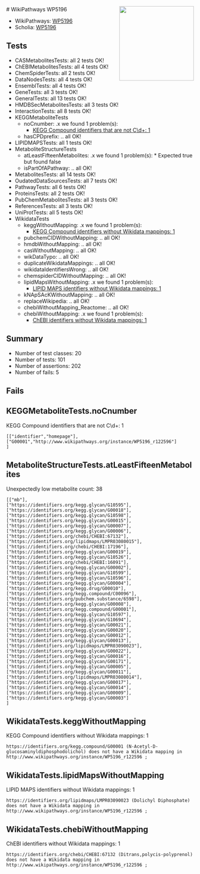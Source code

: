 <img style="float: right; width: 200px" src="https://upload.wikimedia.org/wikipedia/commons/thumb/8/83/Wplogo_with_text_500.png/640px-Wplogo_with_text_500.png" />
# WikiPathways WP5196

* WikiPathways: [WP5196](https://new.wikipathways.org/pathways/WP5196)
* Scholia: [WP5196](https://scholia.toolforge.org/wikipathways/WP5196)
## Tests
* CASMetabolitesTests: all 2 tests OK!
* ChEBIMetabolitesTests: all 4 tests OK!
* ChemSpiderTests: all 2 tests OK!
* DataNodesTests: all 4 tests OK!
* EnsemblTests: all 4 tests OK!
* GeneTests: all 3 tests OK!
* GeneralTests: all 13 tests OK!
* HMDBSecMetabolitesTests: all 3 tests OK!
* InteractionTests: all 8 tests OK!
* KEGGMetaboliteTests
    * noCnumber: .x we found 1 problem(s):
        * [KEGG Compound identifiers that are not C\\d+: 1](#430eeb0a)
    * hasCPDprefix: .. all OK!
* LIPIDMAPSTests: all 1 tests OK!
* MetaboliteStructureTests
    * atLeastFifteenMetabolites: .x we found 1 problem(s):
            * Expected true but found false
    * isPartOfAPathway: .. all OK!
* MetabolitesTests: all 14 tests OK!
* OudatedDataSourcesTests: all 7 tests OK!
* PathwayTests: all 6 tests OK!
* ProteinsTests: all 2 tests OK!
* PubChemMetabolitesTests: all 3 tests OK!
* ReferencesTests: all 3 tests OK!
* UniProtTests: all 5 tests OK!
* WikidataTests
    * keggWithoutMapping: .x we found 1 problem(s):
        * [KEGG Compound identifiers without Wikidata mappings: 1](#76796b44)
    * pubchemCIDWithoutMapping: .. all OK!
    * hmdbWithoutMapping: .. all OK!
    * casWithoutMapping: .. all OK!
    * wikDataTypo: .. all OK!
    * duplicateWikidataMappings: .. all OK!
    * wikidataIdentifiersWrong: .. all OK!
    * chemspiderCIDWithoutMapping: .. all OK!
    * lipidMapsWithoutMapping: .x we found 1 problem(s):
        * [LIPID MAPS identifiers without Wikidata mappings: 1](#7dfdfb41)
    * kNApSAcKWithoutMapping: .. all OK!
    * replaceWikipedia: .. all OK!
    * chebiWithoutMapping_Reactome: .. all OK!
    * chebiWithoutMapping: .x we found 1 problem(s):
        * [ChEBI identifiers without Wikidata mappings: 1](#a8d554cd)


## Summary

* Number of test classes: 20
* Number of tests: 101
* Number of assertions: 202
* Number of fails: 5

## Fails

<a name="430eeb0a" />

## KEGGMetaboliteTests.noCnumber

KEGG Compound identifiers that are not C\\d+: 1
```
[["identifier","homepage"],
["G00001","http://www.wikipathways.org/instance/WP5196_r122596"]
]
```

<a name="3b0f9be0" />

## MetaboliteStructureTests.atLeastFifteenMetabolites

Unexpectedly low metabolite count: 38

```
[["mb"],
["https://identifiers.org/kegg.glycan/G10595"],
["https://identifiers.org/kegg.glycan/G00018"],
["https://identifiers.org/kegg.glycan/G10598"],
["https://identifiers.org/kegg.glycan/G00015"],
["https://identifiers.org/kegg.glycan/G00007"],
["https://identifiers.org/kegg.glycan/G00006"],
["https://identifiers.org/chebi/CHEBI:67132"],
["https://identifiers.org/lipidmaps/LMPR03080015"],
["https://identifiers.org/chebi/CHEBI:17196"],
["https://identifiers.org/kegg.glycan/G00019"],
["https://identifiers.org/kegg.glycan/G10526"],
["https://identifiers.org/chebi/CHEBI:16091"],
["https://identifiers.org/kegg.glycan/G00002"],
["https://identifiers.org/kegg.glycan/G10599"],
["https://identifiers.org/kegg.glycan/G10596"],
["https://identifiers.org/kegg.glycan/G00004"],
["https://identifiers.org/kegg.drug/G00010"],
["https://identifiers.org/kegg.compound/C00096"],
["https://identifiers.org/pubchem.substance/6598"],
["https://identifiers.org/kegg.glycan/G00008"],
["https://identifiers.org/kegg.compound/G00001"],
["https://identifiers.org/kegg.glycan/G10597"],
["https://identifiers.org/kegg.glycan/G10694"],
["https://identifiers.org/kegg.glycan/G00021"],
["https://identifiers.org/kegg.glycan/G00020"],
["https://identifiers.org/kegg.glycan/G00012"],
["https://identifiers.org/kegg.glycan/G00013"],
["https://identifiers.org/lipidmaps/LMPR03090023"],
["https://identifiers.org/kegg.glycan/G00022"],
["https://identifiers.org/kegg.glycan/G00016"],
["https://identifiers.org/kegg.glycan/G00171"],
["https://identifiers.org/kegg.glycan/G00005"],
["https://identifiers.org/kegg.glycan/G00011"],
["https://identifiers.org/lipidmaps/LMPR03080014"],
["https://identifiers.org/kegg.glycan/G00017"],
["https://identifiers.org/kegg.glycan/G00014"],
["https://identifiers.org/kegg.glycan/G00009"],
["https://identifiers.org/kegg.glycan/G00003"]
]
```

<a name="76796b44" />

## WikidataTests.keggWithoutMapping

KEGG Compound identifiers without Wikidata mappings: 1
```
https://identifiers.org/kegg.compound/G00001 (N-Acetyl-D-glucosaminyldiphosphodolichol) does not have a Wikidata mapping in http://www.wikipathways.org/instance/WP5196_r122596 ; 
```

<a name="7dfdfb41" />

## WikidataTests.lipidMapsWithoutMapping

LIPID MAPS identifiers without Wikidata mappings: 1
```
https://identifiers.org/lipidmaps/LMPR03090023 (Dolichyl Diphosphate) does not have a Wikidata mapping in http://www.wikipathways.org/instance/WP5196_r122596 ; 
```

<a name="a8d554cd" />

## WikidataTests.chebiWithoutMapping

ChEBI identifiers without Wikidata mappings: 1
```
https://identifiers.org/chebi/CHEBI:67132 (Ditrans,polycis-polyprenol) does not have a Wikidata mapping in http://www.wikipathways.org/instance/WP5196_r122596 ; 
```

